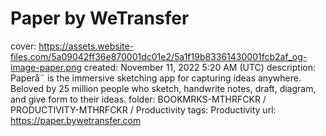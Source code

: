 # Paper by WeTransfer

cover: https://assets.website-files.com/5a09042ff36e870001dc01e2/5a1f19b83361430001fcb2af_og-image-paper.png
created: November 11, 2022 5:20 AM (UTC)
description: Paperå¨ is the immersive sketching app for capturing ideas anywhere. Beloved by 25 million people who sketch, handwrite notes, draft, diagram, and give form to their ideas.
folder: BOOKMRKS-MTHRFCKR / PRODUCTIVITY-MTHRFCKR / Productivity
tags: Productivity
url: https://paper.bywetransfer.com